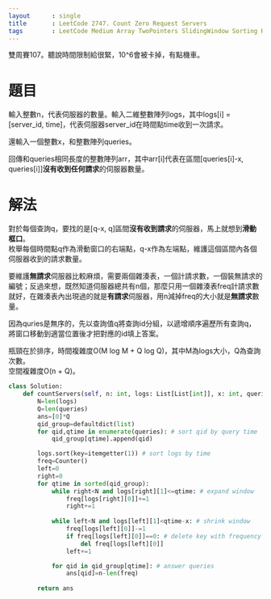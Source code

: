 ```yaml
--- 
layout      : single
title       : LeetCode 2747. Count Zero Request Servers
tags        : LeetCode Medium Array TwoPointers SlidingWindow Sorting HashTable
---
```

雙周賽107。聽說時間限制給很緊，10^6會被卡掉，有點機車。  

# 題目
輸入整數n，代表伺服器的數量。輸入二維整數陣列logs，其中logs[i] = [server_id, time]，代表伺服器server_id在時間點time收到一次請求。  

還輸入一個整數x，和整數陣列queries。  

回傳和queries相同長度的整數陣列arr，其中arr[i]代表在區間[queries[i]-x, queries[i]]**沒有收到任何請求**的伺服器數量。  

# 解法
對於每個查詢q，要找的是[q-x, q]區間**沒有收到請求**的伺服器，馬上就想到**滑動框口**。  
枚舉每個時間點q作為滑動窗口的右端點，q-x作為左端點，維護這個區間內各個伺服器收到的請求數量。  

要維護**無請求**伺服器比較麻煩，需要兩個雜湊表，一個計請求數，一個裝無請求的編號；反過來想，既然知道伺服器總共有n個，那麼只用一個雜湊表freq計請求數就好，在雜湊表內出現過的就是**有請求**伺服器，用n減掉freq的大小就是**無請求**數量。  

因為quries是無序的，先以查詢值q將查詢id分組，以遞增順序遍歷所有查詢q，將窗口移動到適當位置後才把對應的id填上答案。  

瓶頸在於排序，時間複雜度O(M log M + Q log Q)，其中M為logs大小，Q為查詢次數。  
空間複雜度O(n + Q)。  

```python
class Solution:
    def countServers(self, n: int, logs: List[List[int]], x: int, queries: List[int]) -> List[int]:
        N=len(logs)
        Q=len(queries)
        ans=[0]*Q
        qid_group=defaultdict(list)
        for qid,qtime in enumerate(queries): # sort qid by query time
            qid_group[qtime].append(qid)

        logs.sort(key=itemgetter(1)) # sort logs by time
        freq=Counter()
        left=0
        right=0
        for qtime in sorted(qid_group):
            while right<N and logs[right][1]<=qtime: # expand window
                freq[logs[right][0]]+=1
                right+=1
                    
            while left<N and logs[left][1]<qtime-x: # shrink window
                freq[logs[left][0]]-=1
                if freq[logs[left][0]]==0: # delete key with frequency 0 
                    del freq[logs[left][0]]
                left+=1

            for qid in qid_group[qtime]: # answer queries
                ans[qid]=n-len(freq)
            
        return ans
```
